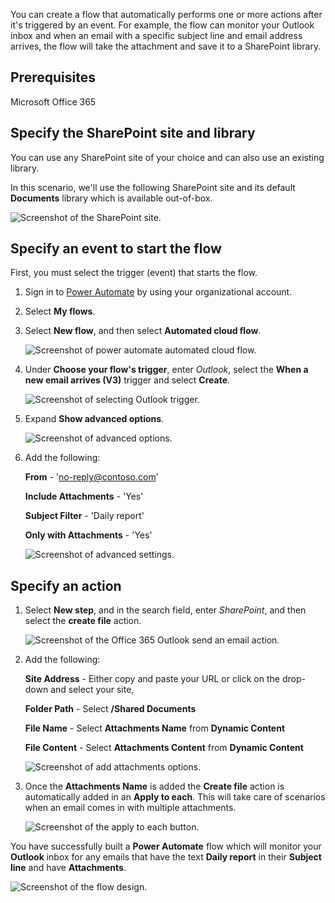 You can create a flow that automatically performs one or more actions after it's triggered by an event. For example, the flow can monitor your Outlook inbox and when an email with a specific subject line and email address arrives, the flow will take the attachment and save it to a SharePoint library.

## Prerequisites

Microsoft Office 365

## Specify the SharePoint site and library
You can use any SharePoint site of your choice and can also use an existing library.

In this scenario, we'll use the following SharePoint site and its default **Documents** library which is available out-of-box.

![Screenshot of the SharePoint site.](../media/sharepoint-site.png)

## Specify an event to start the flow

First, you must select the trigger (event) that starts the flow.

1. Sign in to [Power Automate](https://flow.microsoft.com) by using your organizational account.

1. Select **My flows**.

1. Select **New flow**, and then select **Automated cloud flow**.

    ![Screenshot of power automate automated cloud flow.](../media/automated-cloud-flow.png)

1. Under **Choose your flow's trigger**, enter *Outlook*, select the **When a new email arrives (V3)** trigger and select **Create**.

    ![Screenshot of selecting Outlook trigger.](../media/create-a-flow.png)

1. Expand **Show advanced options**.

    ![Screenshot of advanced options.](../media/outlook-when-a-new-email-arrives-trigger.png)

1. Add the following:

    **From** -  'no-reply@contoso.com'

    **Include Attachments** - 'Yes'

    **Subject Filter** - 'Daily report'

    **Only with Attachments** - 'Yes'

    ![Screenshot of advanced settings.](../media/advanced-options-settings.png)

## Specify an action

1. Select **New step**, and in the search field, enter *SharePoint*, and then select the **create file** action.

    ![Screenshot of the Office 365 Outlook send an email action.](../media/create-file-action.png)

1. Add the following:

     **Site Address** - Either copy and paste your URL or click on the drop-down and select your site, 
 
     **Folder Path** - Select **/Shared Documents**
 
     **File Name** - Select **Attachments Name** from **Dynamic Content**

     **File Content** - Select **Attachments Content** from **Dynamic Content**

    ![Screenshot of add attachments options.](../media/add-attachments.png)

1. Once the **Attachments Name** is added the **Create file** action is automatically added in an **Apply to each**. This will take care of scenarios when an email comes in with multiple attachments.

    ![Screenshot of the apply to each button.](../media/apply-to-each.png)

You have successfully built a **Power Automate** flow which will monitor your **Outlook** inbox for any emails that have the text **Daily report** in their **Subject line** and have **Attachments**.

![Screenshot of the flow design.](../media/flow-design.png)